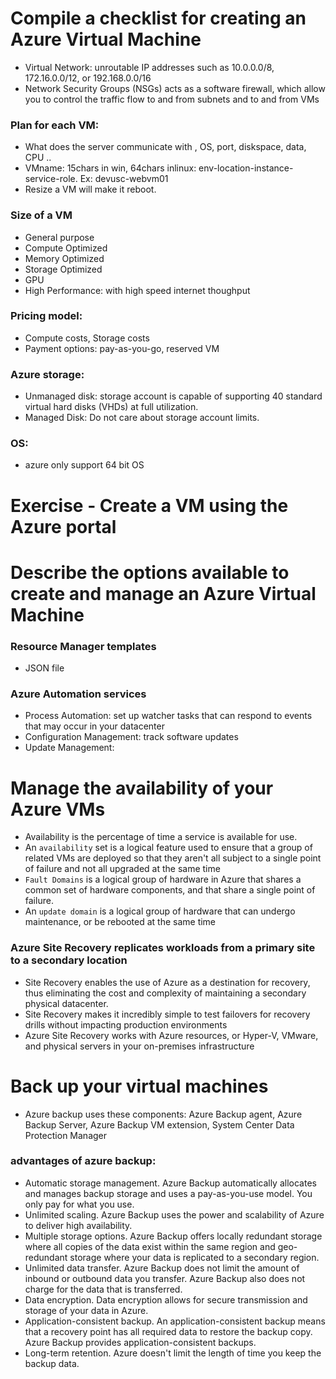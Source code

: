 # Compile a checklist for creating an Azure Virtual Machine
- Virtual Network:  unroutable IP addresses such as 10.0.0.0/8, 172.16.0.0/12, or 192.168.0.0/16
- Network Security Groups (NSGs) acts as a software firewall, which allow you to control the traffic flow to and from subnets and to and from VMs
### Plan for each VM:
- What does the server communicate with , OS, port, diskspace, data, CPU ..
- VMname: 15chars in win, 64chars inlinux: env-location-instance-service-role. Ex: devusc-webvm01
- Resize a VM will make it reboot.

### Size of a VM
- General purpose
- Compute Optimized
- Memory Optimized
- Storage Optimized
- GPU
- High Performance: with high speed internet thoughput

### Pricing model:
- Compute costs, Storage costs
- Payment options: pay-as-you-go, reserved VM

### Azure storage: 
- Unmanaged disk: storage account is capable of supporting 40 standard virtual hard disks (VHDs) at full utilization.
- Managed Disk: Do not care about storage account limits.

### OS:
- azure only support 64 bit OS

# Exercise - Create a VM using the Azure portal

# Describe the options available to create and manage an Azure Virtual Machine
### Resource Manager templates
- JSON file

### Azure Automation services
- Process Automation: set up watcher tasks that can respond to events that may occur in your datacenter
- Configuration Management: track software updates
- Update Management: 

# Manage the availability of your Azure VMs
- Availability is the percentage of time a service is available for use.
- An `availability` set is a logical feature used to ensure that a group of related VMs are deployed so that they aren't all subject to a single point of failure and not all upgraded at the same time 
- `Fault Domains` is a logical group of hardware in Azure that shares a common set of hardware components, and that share a single point of failure.
- An `update domain` is a logical group of hardware that can undergo maintenance, or be rebooted at the same time

### **Azure Site Recovery** replicates workloads from a primary site to a secondary location
- Site Recovery enables the use of Azure as a destination for recovery, thus eliminating the cost and complexity of maintaining a secondary physical datacenter.
- Site Recovery makes it incredibly simple to test failovers for recovery drills without impacting production environments
- Azure Site Recovery works with Azure resources, or Hyper-V, VMware, and physical servers in your on-premises infrastructure 

# Back up your virtual machines
- Azure backup uses these components: Azure Backup agent, Azure Backup Server, Azure Backup VM extension, System Center Data Protection Manager

### advantages of azure backup:
- Automatic storage management. Azure Backup automatically allocates and manages backup storage and uses a pay-as-you-use model. You only pay for what you use.
- Unlimited scaling. Azure Backup uses the power and scalability of Azure to deliver high availability.
- Multiple storage options. Azure Backup offers locally redundant storage where all copies of the data exist within the same region and geo-redundant storage where your data is replicated to a secondary region.
- Unlimited data transfer. Azure Backup does not limit the amount of inbound or outbound data you transfer. Azure Backup also does not charge for the data that is transferred.
- Data encryption. Data encryption allows for secure transmission and storage of your data in Azure.
- Application-consistent backup. An application-consistent backup means that a recovery point has all required data to restore the backup copy. Azure Backup provides application-consistent backups.
- Long-term retention. Azure doesn't limit the length of time you keep the backup data.

